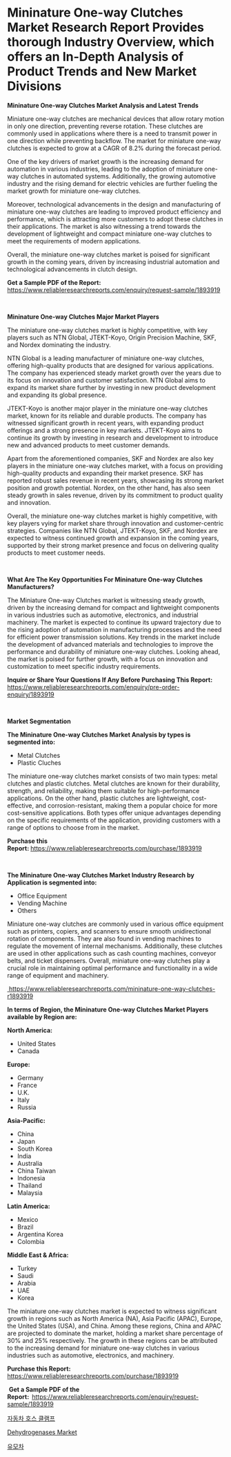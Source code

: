 <p><h1>Mininature One-way Clutches Market Research Report Provides thorough Industry Overview, which offers an In-Depth Analysis of Product Trends and New Market Divisions</h1></p><p><strong>Mininature One-way Clutches Market Analysis and Latest Trends</strong></p>
<p><p>Miniature one-way clutches are mechanical devices that allow rotary motion in only one direction, preventing reverse rotation. These clutches are commonly used in applications where there is a need to transmit power in one direction while preventing backflow. The market for miniature one-way clutches is expected to grow at a CAGR of 8.2% during the forecast period.</p><p>One of the key drivers of market growth is the increasing demand for automation in various industries, leading to the adoption of miniature one-way clutches in automated systems. Additionally, the growing automotive industry and the rising demand for electric vehicles are further fueling the market growth for miniature one-way clutches.</p><p>Moreover, technological advancements in the design and manufacturing of miniature one-way clutches are leading to improved product efficiency and performance, which is attracting more customers to adopt these clutches in their applications. The market is also witnessing a trend towards the development of lightweight and compact miniature one-way clutches to meet the requirements of modern applications.</p><p>Overall, the miniature one-way clutches market is poised for significant growth in the coming years, driven by increasing industrial automation and technological advancements in clutch design.</p></p>
<p><strong>Get a Sample PDF of the Report:&nbsp;</strong> <a href="https://www.reliableresearchreports.com/enquiry/request-sample/1893919">https://www.reliableresearchreports.com/enquiry/request-sample/1893919</a></p>
<p>&nbsp;</p>
<p><strong>Mininature One-way Clutches Major Market Players</strong></p>
<p><p>The miniature one-way clutches market is highly competitive, with key players such as NTN Global, JTEKT-Koyo, Origin Precision Machine, SKF, and Nordex dominating the industry. </p><p>NTN Global is a leading manufacturer of miniature one-way clutches, offering high-quality products that are designed for various applications. The company has experienced steady market growth over the years due to its focus on innovation and customer satisfaction. NTN Global aims to expand its market share further by investing in new product development and expanding its global presence.</p><p>JTEKT-Koyo is another major player in the miniature one-way clutches market, known for its reliable and durable products. The company has witnessed significant growth in recent years, with expanding product offerings and a strong presence in key markets. JTEKT-Koyo aims to continue its growth by investing in research and development to introduce new and advanced products to meet customer demands.</p><p>Apart from the aforementioned companies, SKF and Nordex are also key players in the miniature one-way clutches market, with a focus on providing high-quality products and expanding their market presence. SKF has reported robust sales revenue in recent years, showcasing its strong market position and growth potential. Nordex, on the other hand, has also seen steady growth in sales revenue, driven by its commitment to product quality and innovation.</p><p>Overall, the miniature one-way clutches market is highly competitive, with key players vying for market share through innovation and customer-centric strategies. Companies like NTN Global, JTEKT-Koyo, SKF, and Nordex are expected to witness continued growth and expansion in the coming years, supported by their strong market presence and focus on delivering quality products to meet customer needs.</p></p>
<p>&nbsp;</p>
<p><strong>What Are The Key Opportunities For Mininature One-way Clutches Manufacturers?</strong></p>
<p><p>The Miniature One-way Clutches market is witnessing steady growth, driven by the increasing demand for compact and lightweight components in various industries such as automotive, electronics, and industrial machinery. The market is expected to continue its upward trajectory due to the rising adoption of automation in manufacturing processes and the need for efficient power transmission solutions. Key trends in the market include the development of advanced materials and technologies to improve the performance and durability of miniature one-way clutches. Looking ahead, the market is poised for further growth, with a focus on innovation and customization to meet specific industry requirements.</p></p>
<p><strong>Inquire or Share Your Questions If Any Before Purchasing This Report:</strong> <a href="https://www.reliableresearchreports.com/enquiry/pre-order-enquiry/1893919">https://www.reliableresearchreports.com/enquiry/pre-order-enquiry/1893919</a></p>
<p>&nbsp;</p>
<p><strong>Market Segmentation</strong></p>
<p><strong>The Mininature One-way Clutches Market Analysis by types is segmented into:</strong></p>
<p><ul><li>Metal Clutches</li><li>Plastic Cluches</li></ul></p>
<p><p>The miniature one-way clutches market consists of two main types: metal clutches and plastic clutches. Metal clutches are known for their durability, strength, and reliability, making them suitable for high-performance applications. On the other hand, plastic clutches are lightweight, cost-effective, and corrosion-resistant, making them a popular choice for more cost-sensitive applications. Both types offer unique advantages depending on the specific requirements of the application, providing customers with a range of options to choose from in the market.</p></p>
<p><strong>Purchase this Report:&nbsp;</strong><a href="https://www.reliableresearchreports.com/purchase/1893919">https://www.reliableresearchreports.com/purchase/1893919</a></p>
<p>&nbsp;</p>
<p><strong>The Mininature One-way Clutches Market Industry Research by Application is segmented into:</strong></p>
<p><ul><li>Office Equipment</li><li>Vending Machine</li><li>Others</li></ul></p>
<p><p>Miniature one-way clutches are commonly used in various office equipment such as printers, copiers, and scanners to ensure smooth unidirectional rotation of components. They are also found in vending machines to regulate the movement of internal mechanisms. Additionally, these clutches are used in other applications such as cash counting machines, conveyor belts, and ticket dispensers. Overall, miniature one-way clutches play a crucial role in maintaining optimal performance and functionality in a wide range of equipment and machinery.</p></p>
<p><a href="https://www.reliableresearchreports.com/mininature-one-way-clutches-r1893919">&nbsp;https://www.reliableresearchreports.com/mininature-one-way-clutches-r1893919</a></p>
<p><strong>In terms of Region, the Mininature One-way Clutches Market Players available by Region are:</strong></p>
<p>
    <p> <strong> North America: </strong>
        <ul>
            <li>United States</li>
            <li>Canada</li>
        </ul>
        </p> 
    <p> <strong> Europe: </strong>
        <ul>
            <li>Germany</li>
            <li>France</li>
            <li>U.K.</li>
            <li>Italy</li>
            <li>Russia</li>
        </ul>
        </p> 
    <p> <strong> Asia-Pacific: </strong>
        <ul>
            <li>China</li>
            <li>Japan</li>
            <li>South Korea</li>
            <li>India</li>
            <li>Australia</li>
            <li>China Taiwan</li>
            <li>Indonesia</li>
            <li>Thailand</li>
            <li>Malaysia</li>
        </ul>
        </p> 
    <p> <strong> Latin America: </strong>
        <ul>
            <li>Mexico</li>
            <li>Brazil</li>
            <li>Argentina Korea</li>
            <li>Colombia</li>
        </ul>
        </p> 
    <p> <strong> Middle East & Africa: </strong>
        <ul>
            <li>Turkey</li>
            <li>Saudi</li>
            <li>Arabia</li>
            <li>UAE</li>
            <li>Korea</li>
        </ul>
    </p>
    </p>
<p><p>The miniature one-way clutches market is expected to witness significant growth in regions such as North America (NA), Asia Pacific (APAC), Europe, the United States (USA), and China. Among these regions, China and APAC are projected to dominate the market, holding a market share percentage of 30% and 25% respectively. The growth in these regions can be attributed to the increasing demand for miniature one-way clutches in various industries such as automotive, electronics, and machinery.</p></p>
<p><strong>Purchase this Report: </strong><a href="https://www.reliableresearchreports.com/purchase/1893919">https://www.reliableresearchreports.com/purchase/1893919</a></p>
<p>&nbsp;<strong>Get a Sample PDF of the Report:&nbsp;&nbsp;</strong><a href="https://www.reliableresearchreports.com/enquiry/request-sample/1893919">https://www.reliableresearchreports.com/enquiry/request-sample/1893919</a></p>
<p><strong></strong></p>
<p><p><a href="https://medium.com/@hulk678678/%EC%9E%90%EB%8F%99%EC%B0%A8-%ED%98%B8%EC%8A%A4-%ED%81%B4%EB%9E%A8%ED%94%84-%EC%8B%9C%EC%9E%A5-%EC%A0%84%EB%A7%9D-%EC%82%B0%EC%97%85-%EA%B0%9C%EC%9A%94-%EB%B0%8F-%EC%98%88%EC%B8%A1-2024%EB%85%84%EB%B6%80%ED%84%B0-2031%EB%85%84-b65b59d41f4f">자동차 호스 클램프</a></p><p><a href="https://issuu.com/reportprime-2/docs/dehydrogenases-market-size-2030.pptx">Dehydrogenases Market</a></p><p><a href="https://medium.com/@bennyuigleyjks/%EC%9C%A0%EB%AA%A8%EC%B0%A8-%EC%8B%9C%EC%9E%A5-%EA%B2%BD%EC%9F%81-%EB%B6%84%EC%84%9D-%EC%8B%9C%EC%9E%A5-%EB%8F%99%ED%96%A5-%EB%B0%8F-2031%EB%85%84%EA%B9%8C%EC%A7%80%EC%9D%98-%EC%98%88%EC%B8%A1-a6a365b36056">유모차</a></p></p>